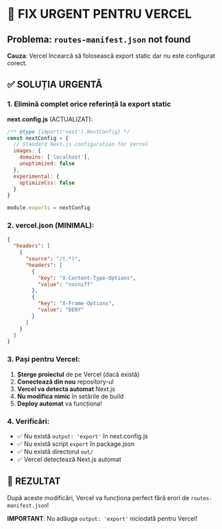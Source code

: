 # 🚨 FIX URGENT PENTRU VERCEL

## Problema: `routes-manifest.json` not found

**Cauza**: Vercel încearcă să folosească export static dar nu este configurat corect.

## ✅ SOLUȚIA URGENTĂ

### 1. **Elimină complet orice referință la export static**

**next.config.js** (ACTUALIZAT):
```javascript
/** @type {import('next').NextConfig} */
const nextConfig = {
  // Standard Next.js configuration for Vercel
  images: {
    domains: ['localhost'],
    unoptimized: false
  },
  experimental: {
    optimizeCss: false
  }
}

module.exports = nextConfig
```

### 2. **vercel.json** (MINIMAL):
```json
{
  "headers": [
    {
      "source": "/(.*)",
      "headers": [
        {
          "key": "X-Content-Type-Options",
          "value": "nosniff"
        },
        {
          "key": "X-Frame-Options",
          "value": "DENY"
        }
      ]
    }
  ]
}
```

### 3. **Pași pentru Vercel**:

1. **Șterge proiectul** de pe Vercel (dacă există)
2. **Conectează din nou** repository-ul
3. **Vercel va detecta automat** Next.js
4. **Nu modifica nimic** în setările de build
5. **Deploy automat** va funcționa!

### 4. **Verificări**:
- ✅ Nu există `output: 'export'` în next.config.js
- ✅ Nu există script `export` în package.json
- ✅ Nu există directorul `out/`
- ✅ Vercel detectează Next.js automat

## 🎯 REZULTAT

După aceste modificări, Vercel va funcționa perfect fără erori de `routes-manifest.json`!

**IMPORTANT**: Nu adăuga `output: 'export'` niciodată pentru Vercel!
